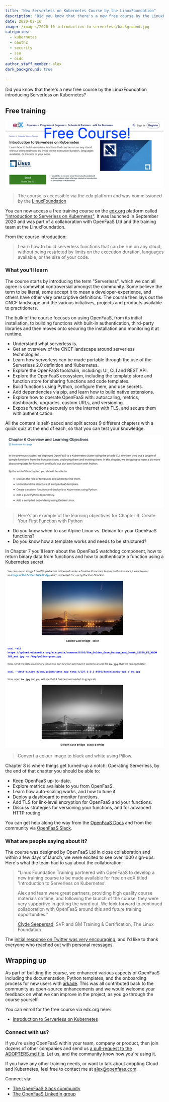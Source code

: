 ```yaml
---
title: "New Serverless on Kubernetes Course by the LinuxFoundation"
description: "Did you know that there's a new free course by the LinuxFoundation introducing Serverless on Kubernetes?"
date: 2020-09-16
image: /images/2020-10-introduction-to-serverless/background.jpg
categories:
  - kubernetes
  - oauth2
  - security
  - sso
  - oidc
author_staff_member: alex
dark_background: true

---
```


Did you know that there's a new free course by the LinuxFoundation introducing Serverless on Kubernetes?

## Free training

![Free course!](/images/2020-10-introduction-to-serverless/headline.png)

> The course is accessible via the edx platform and was commissioned by the [LinuxFoundation](https://www.linuxfoundation.org)

You can now access a free training course on the [edx.org](https://www.edx.org) platform called ["Introduction to Serverless on Kubernetes"](https://www.edx.org/course/introduction-to-serverless-on-kubernetes). It was launched in September 2020 and was part of a collaboration with OpenFaaS Ltd and the training team at the LinuxFoundation.

From the course introduction:

> Learn how to build serverless functions that can be run on any cloud, without being restricted by limits on the execution duration, languages available, or the size of your code.

### What you'll learn

The course starts by introducing the term "Serverless", which we can all agree is somewhat controversial amongst the community. Some believe the term to be literal, some accept it to mean a developer-experience, and others have other very prescriptive definitions. The course then lays out the CNCF landscape and the various initiatives, projects and products available to practitioners.

The bulk of the course focuses on using OpenFaaS, from its initial installation, to building functions with built-in authentication, third-party libraries and then moves onto securing the installation and monitoring it at runtime. 

* Understand what serverless is.
* Get an overview of the CNCF landscape around serverless technologies.
* Learn how serverless can be made portable through the use of the Serverless 2.0 definition and Kubernetes.
* Explore the OpenFaaS toolchain, including: UI, CLI and REST API.
* Explore the OpenFaaS ecosystem, including the template store and function store for sharing functions and code templates.
* Build functions using Python, configure them, and use secrets.
* Add dependencies via pip, and learn how to build native extensions.
* Explore how to operate OpenFaaS with: autoscaling, metrics, dashboards, upgrades, custom URLs, and versioning.
* Expose functions securely on the Internet with TLS, and secure them with authentication.

All the content is self-paced and split across 9 different chapters with a quick quiz at the end of each, so that you can test your knowledge.

![Chapter 6 Learning Objectives](/images/2020-10-introduction-to-serverless/chapter-6-objectives.png)

> Here's an example of the learning objectives for Chapter 6. Create Your First Function with Python

* Do you know when to use Alpine Linux vs. Debian for your OpenFaaS functions?
* Do you know how a template works and needs to be structured?

In Chapter 7 you'll learn about the OpenFaaS watchdog component, how to return binary data from functions and how to authenticate a function using a Kubernetes secret.

![Convert color images with Python](/images/2020-10-introduction-to-serverless/convert-color-images.jpg)

> Convert a colour image to black and white using Pillow.

Chapter 8 is where things get turned-up a notch: Operating Serverless, by the end of that chapter you should be able to:

* Keep OpenFaaS up-to-date.
* Explore metrics available to you from OpenFaaS.
* Learn how auto-scaling works, and how to tune it.
* Deploy a dashboard to monitor functions.
* Add TLS for link-level encryption for OpenFaaS and your functions.
* Discuss strategies for versioning your functions, and for advanced HTTP routing.

You can get help along the way from the [OpenFaaS Docs](https://docs.openfaas.com) and from the community via [OpenFaaS Slack](https://slack.openfaas.io/).

### What are people saying about it?

The course was designed by OpenFaaS Ltd in close collaboration and within a few days of launch, we were excited to see over 1000 sign-ups. Here's what the team had to say about the collaboration:

> "Linux Foundation Training partnered with OpenFaaS to develop a new training course to be made available for free on edX titled 'Introduction to Serverless on Kubernetes'.
>
> Alex and team were great partners, providing high quality course materials on time, and following the launch of the course, they were very supportive in getting the word out. We look forward to continued collaboration with OpenFaaS around this and future training opportunities."
>
> [Clyde Seepersad](https://www.linkedin.com/in/clydeseepersad/), SVP and GM Training & Certification, The Linux Foundation 

The [initial response on Twitter was very encouraging](https://twitter.com/alexellisuk/status/1304079447885307904?s=20), and I'd like to thank everyone who reached out with personal messages.

## Wrapping up

As part of building the course, we enhanced various aspects of OpenFaaS including the documentation, Python templates, and the onboarding process for new users with [arkade](https://get-arkade.dev/). This was all contributed back to the community as open-source enhancements and we would welcome your feedback on what we can improve in the project, as you go through the course yourself.

You can enroll for the free course via edx.org here:

* [Introduction to Serverless on Kubernetes](https://www.edx.org/course/introduction-to-serverless-on-kubernetes)

### Connect with us?

If you're using OpenFaaS within your team, company or product, then join dozens of other companies and send us [a pull-request to the ADOPTERS.md file](https://github.com/openfaas/faas/blob/master/ADOPTERS.md). Let us, and the community know how you're using it.

If you have any other training needs, or want to talk about adopting Cloud and Kubernetes, feel free to contact me at [alex@openfaas.com](mailto:alex@openfaas.com).

Connect via:
* [The OpenFaaS Slack community](https://slack.openfaas.io/)
* [The OpenFaaS LinkedIn group](https://www.linkedin.com/groups/13670843/)
